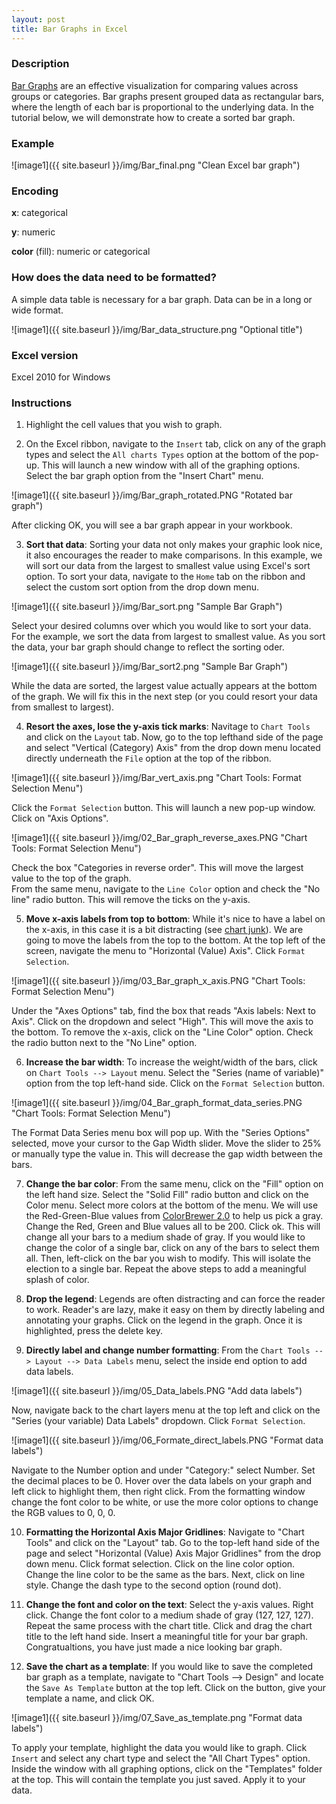 ```yaml
---
layout: post
title: Bar Graphs in Excel
---
```

### Description
[Bar Graphs](https://en.wikipedia.org/wiki/Heat_map) are an effective visualization for comparing values across groups or categories. Bar graphs present grouped data as rectangular bars, where the length of each bar is proportional to the underlying data. In the tutorial below, we will demonstrate how to create a sorted bar graph.

### Example  


![image1]({{ site.baseurl }}/img/Bar_final.png "Clean Excel bar graph")  

### Encoding
**x**: categorical

**y**: numeric

**color** (fill): numeric or categorical

### How does the data need to be formatted?  
A simple data table is necessary for a bar graph. Data can be in a long or wide format.  

![image1]({{ site.baseurl }}/img/Bar_data_structure.png "Optional title")  

### Excel version
Excel 2010 for Windows

### Instructions  

1. Highlight the cell values that you wish to graph.

2. On the Excel ribbon, navigate to the ```Insert``` tab, click on any of the graph types and select the ```All charts Types``` option at the bottom of the pop-up. This will launch a new window with all of the graphing options. Select the bar graph option from the "Insert Chart" menu. 

  ![image1]({{ site.baseurl }}/img/Bar_graph_rotated.PNG "Rotated bar graph") 
  
  After clicking OK, you will see a bar graph appear in your workbook.

3. __Sort that data__: Sorting your data not only makes your graphic look nice, it also encourages the reader to make comparisons. In this example, we will sort our data from the largest to smallest value using Excel's sort option. To sort your data, navigate to the ```Home``` tab on the ribbon and select the custom sort option from the drop down menu. 

  ![image1]({{ site.baseurl }}/img/Bar_sort.png "Sample Bar Graph")  
  
  Select your desired columns over which you would like to sort your data. For the example, we sort the data from largest to smallest     value. As you sort the data, your bar graph should change to reflect the sorting oder. 
  
  ![image1]({{ site.baseurl }}/img/Bar_sort2.png "Sample Bar Graph")  
  
   While the data are sorted, the largest value actually appears at the bottom of the graph. We will fix this in the next step (or you could resort your data from smallest to largest).

4. __Resort the axes, lose the y-axis tick marks__: Navitage to ```Chart Tools``` and click on the ```Layout``` tab. Now, go to the top lefthand side of the page and select "Vertical (Category) Axis" from the drop down menu located directly underneath the ```File``` option at the top of the ribbon.   

  ![image1]({{ site.baseurl }}/img/Bar_vert_axis.png "Chart Tools: Format Selection Menu")  
  
   Click the ```Format Selection``` button. This will launch a new pop-up window. Click on "Axis Options". 
   
   ![image1]({{ site.baseurl }}/img/02_Bar_graph_reverse_axes.PNG "Chart Tools: Format Selection Menu")
   
   Check the box "Categories in reverse order". This will move the largest value to the top of the graph.   
   From the same menu, navigate to the ```Line Color``` option and check the "No line" radio button. This will remove the ticks on the y-axis.

5. __Move x-axis labels from top to bottom__: While it's nice to have a label on the x-axis, in this case it is a bit distracting (see [chart junk](https://en.wikipedia.org/wiki/Chartjunk)). We are going to move the labels from the top to the bottom. At the top left of the screen, navigate the menu to "Horizontal (Value) Axis". Click ```Format Selection```.  

  ![image1]({{ site.baseurl }}/img/03_Bar_graph_x_axis.PNG "Chart Tools: Format Selection Menu")  
  
  Under the "Axes Options" tab, find the box that reads "Axis labels: Next to Axis". Click on the dropdown and select "High". This will move the axis to the bottom. To remove the x-axis, click on the "Line Color" option. Check the radio button next to the "No Line" option.

6. __Increase the bar width__: To increase the weight/width of the bars, click on ```Chart Tools --> Layout``` menu. Select the "Series (name of variable)" option from the top left-hand side. Click on the ```Format Selection``` button. 

  ![image1]({{ site.baseurl }}/img/04_Bar_graph_format_data_series.PNG "Chart Tools: Format Selection Menu") 
  
  The Format Data Series menu box will pop up. With the "Series Options" selected, move your cursor to the Gap Width slider. Move the  slider to 25% or manually type the value in. This will decrease the gap width between the bars.

7. __Change the bar color__: From the same menu, click on the "Fill" option on the left hand size. Select the "Solid Fill" radio button and click on the Color menu. Select more colors at the bottom of the menu. We will use the Red-Green-Blue values from [ColorBrewer 2.0](http://colorbrewer2.org/#type=sequential&scheme=BuGn&n=3) to help us pick a gray. Change the Red, Green and Blue values all to be 200. Click ok. This will change all your bars to a medium shade of gray. 
  If you would like to change the color of a single bar, click on any of the bars to select them all. Then, left-click on the bar you wish to modify. This will isolate the election to a single bar. Repeat the above steps to add a meaningful splash of color.

8. __Drop the legend__: Legends are often distracting and can force the reader to work. Reader's are lazy, make it easy on them by directly labeling and annotating your graphs. Click on the legend in the graph. Once it is highlighted, press the delete key. 

9. __Directly label and change number formatting__: From the ```Chart Tools --> Layout --> Data Labels``` menu, select the inside end option to add data labels. 

 ![image1]({{ site.baseurl }}/img/05_Data_labels.PNG "Add data labels") 
 
  Now, navigate back to the chart layers menu at the top left and click on the "Series (your variable) Data Labels" dropdown. Click ```Format Selection```. 
  
   ![image1]({{ site.baseurl }}/img/06_Formate_direct_labels.PNG "Format data labels") 
   
  Navigate to the Number option and under "Category:" select Number. Set the decimal places to be 0. Hover over the data labels on your graph and left click to highlight them, then right click. From the formatting window change the font color to be white, or use the more color options to change the RGB values to 0, 0, 0.

10. __Formatting the Horizontal Axis Major Gridlines__: Navigate to "Chart Tools" and click on the "Layout" tab. Go to the top-left hand side of the page and select "Horizontal (Value) Axis Major Gridlines" from the drop down menu. Click format selection. Click on the line color option. Change the line color to be the same as the bars. Next, click on line style. Change the dash type to the second option (round dot).

11. __Change the font and color on the text__: Select the y-axis values. Right click. Change the font color to a medium shade of gray (127, 127, 127). Repeat the same process with the chart title. Click and drag the chart title to the left hand side. Insert a meaningful title for your bar graph. 
  Congratualtions, you have just made a nice looking bar graph.

12. __Save the chart as a template__: If you would like to save the completed bar graph as a template, navigate to "Chart Tools --> Design" and locate the ```Save As Template``` button at the top left. Click on the button, give your template a name, and click OK.

   ![image1]({{ site.baseurl }}/img/07_Save_as_template.png "Format data labels")
   
   To apply your template, highlight the data you would like to graph. Click ```Insert``` and select any chart type and select the "All Chart Types" option. Inside the window with all graphing options, click on the "Templates" folder at the top. This will contain the template you just saved. Apply it to your data.
